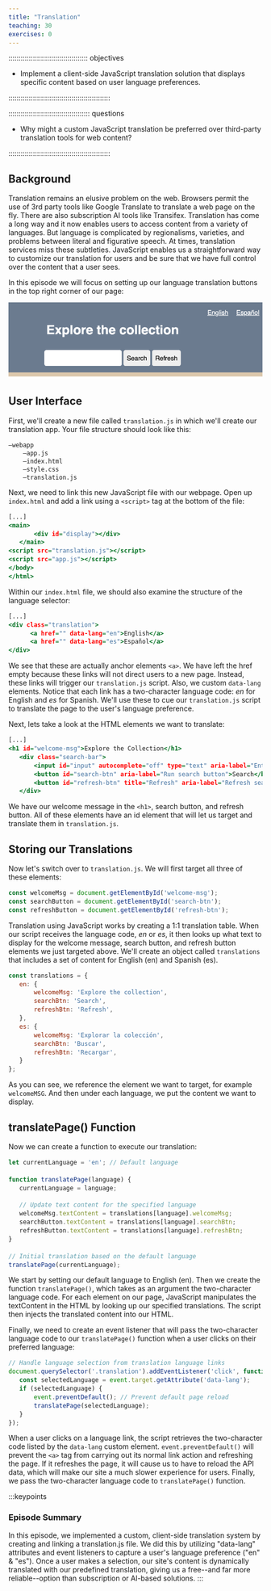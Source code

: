 ```yaml
---
title: "Translation"
teaching: 30
exercises: 0
---
```

::::::::::::::::::::::::::::::::::::::: objectives

- Implement a client-side JavaScript translation solution that displays specific content based on user language preferences.

::::::::::::::::::::::::::::::::::::::::::::::::::

:::::::::::::::::::::::::::::::::::::::: questions

- Why might a custom JavaScript translation be preferred over third-party translation tools for web content?

::::::::::::::::::::::::::::::::::::::::::::::::::

## Background
Translation remains an elusive problem on the web. Browsers permit the use of 3rd party tools like Google Translate to translate a web page on the fly. There are also subscription AI tools like Transifex. Translation has come a long way and it now enables users to access content from a variety of languages. But language is complicated by regionalisms, varieties, and problems between literal and figurative speech. At times, translation services miss these subtleties. JavaScript enables us a straightforward way to customize our translation for users and be sure that we have full control over the content that a user sees.

In this episode we will focus on setting up our language translation buttons in the top right corner of our page:

![Translation buttons at the top of our webpage.](fig/translation-buttons.png)

## User Interface

First, we'll create a new file called `translation.js` in which we'll create our translation app. Your file structure should look like this:

```
–webapp
	–app.js
	–index.html
	–style.css
	–translation.js
```

Next, we need to link this new JavaScript file with our webpage. Open up `index.html` and add a link using a `<script>` tag at the bottom of the file:

```index.html
[...]
<main>
       <div id="display"></div>
   </main>
<script src="translation.js"></script>
<script src="app.js"></script>
</body>
</html>
```

Within our `index.html` file, we should also examine the structure of the language selector:

```index.html
[...]       
<div class="translation">
      <a href="" data-lang="en">English</a>
      <a href="" data-lang="es">Español</a>
</div>
```

We see that these are actually anchor elements `<a>`. We have left the href empty because these links will not direct users to a new page. Instead, these links will trigger our `translation.js` script. Also, we custom `data-lang` elements. Notice that each link has a two-character language code: *en* for English and *es* for Spanish. We'll use these to cue our `translation.js` script to translate the page to the user's language preference.

Next, lets take a look at the HTML elements we want to translate:

```index.html
[...]
<h1 id="welcome-msg">Explore the Collection</h1>
   <div class="search-bar">
       <input id="input" autocomplete="off" type="text" aria-label="Enter keywords to search">
       <button id="search-btn" aria-label="Run search button">Search</button>
       <button id="refresh-btn" title="Refresh" aria-label="Refresh search results button">Refresh</button>
   </div>
```

We have our welcome message in the `<h1>`, search button, and refresh button. All of these elements have an id element that will let us target and translate them in `translation.js`.

## Storing our Translations

Now let's switch over to `translation.js`. We will first target all three of these elements:

```translation.js
const welcomeMsg = document.getElementById('welcome-msg');
const searchButton = document.getElementById('search-btn');
const refreshButton = document.getElementById('refresh-btn');
```

Translation using JavaScript works by creating a 1:1 translation table. When our script receives the language code, *en* or *es*, it then looks up what text to display for the welcome message, search button, and refresh button elements we just targeted above. We'll create an object called `translations` that includes a set of content for English (en) and Spanish (es).

```translation.js
const translations = {
   en: {
       welcomeMsg: 'Explore the collection',
       searchBtn: 'Search',
       refreshBtn: 'Refresh',
   },
   es: {
       welcomeMsg: 'Explorar la colección',
       searchBtn: 'Buscar',
       refreshBtn: 'Recargar',
   }
};
```

As you can see, we reference the element we want to target, for example `welcomeMSG`. And then under each language, we put the content we want to display.

## translatePage() Function

Now we can create a function to execute our translation:

```translation.js
let currentLanguage = 'en'; // Default language

function translatePage(language) {
   currentLanguage = language;

   // Update text content for the specified language
   welcomeMsg.textContent = translations[language].welcomeMsg;
   searchButton.textContent = translations[language].searchBtn;
   refreshButton.textContent = translations[language].refreshBtn;
}

// Initial translation based on the default language
translatePage(currentLanguage);
```

We start by setting our default language to English (en). Then we create the function `translatePage()`, which takes as an argument the two-character language code. For each element on our page, JavaScript manipulates the textContent in the HTML by looking up our specified translations. The script then injects the translated content into our HTML.

Finally, we need to create an event listener that will pass the two-character language code to our `translatePage()` function when a user clicks on their preferred language:

```translation.js
// Handle language selection from translation language links
document.querySelector('.translation').addEventListener('click', function (event) {
   const selectedLanguage = event.target.getAttribute('data-lang');
   if (selectedLanguage) {
       event.preventDefault(); // Prevent default page reload
       translatePage(selectedLanguage);
   }
});
```

When a user clicks on a language link, the script retrieves the two-character code listed by the `data-lang` custom element. `event.preventDefault()` will prevent the `<a>` tag from carrying out its normal link action and refreshing the page. If it refreshes the page, it will cause us to have to reload the API data, which will make our site a much slower experience for users. Finally, we pass the two-character language code to `translatePage()` function.

:::keypoints
### Episode Summary

In this episode, we implemented a custom, client-side translation system by creating and linking a translation.js file. We did this by utilizing "data-lang" attributes and event listeners to capture a user's language preference ("en" & "es"). Once a user makes a selection, our site's content is dynamically translated with our predefined translation, giving us a free--and far more reliable--option than subscription or AI-based solutions.
:::
